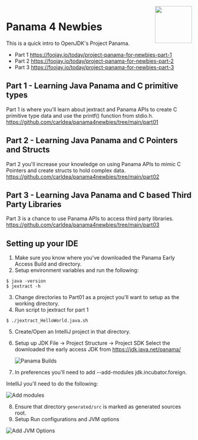 <a href="https://foojay.io/works-with-openjdk">
   <img align="right" 
        src="https://github.com/foojayio/badges/raw/main/works_with_openjdk/Works-with-OpenJDK.png"   
        width="100">
</a>

# Panama 4 Newbies 

This is a quick intro to OpenJDK's Project Panama.

- Part 1  https://foojay.io/today/project-panama-for-newbies-part-1
- Part 2  https://foojay.io/today/project-panama-for-newbies-part-2
- Part 3  https://foojay.io/today/project-panama-for-newbies-part-3

## Part 1 - Learning Java Panama and C primitive types
Part 1 is where you'll learn about jextract and Panama APIs to create C primitive type data and use the printf() function from stdio.h.
https://github.com/carldea/panama4newbies/tree/main/part01

## Part 2 - Learning Java Panama and C Pointers and Structs
Part 2 you'll increase your knowledge on using Panama APIs to mimic C Pointers and create structs to hold complex data.
https://github.com/carldea/panama4newbies/tree/main/part02

## Part 3 - Learning Java Panama and C based Third Party Libraries
Part 3 is a chance to use Panama APIs to access third party libraries.
https://github.com/carldea/panama4newbies/tree/main/part03


## Setting up your IDE 
1. Make sure you know where you've downloaded the Panama Early Access Build and directory.
2. Setup environment variables and run the following:
```shell
$ java -version
$ jextract -h 
```
3. Change directories to Part01 as a project you'll want to setup as the working directory.
4. Run script to jextract for part 1
```shell
$ ./jextract_HelloWorld.java.sh
```
5. Create/Open an IntelliJ project in that directory.
6. Setup up JDK File -> Project Structure -> Project SDK
   Select the downloaded the early access JDK from https://jdk.java.net/panama/
   
   ![Panama Builds](https://github.com/carldea/panama4newbies/raw/main/IntelliJ-PanamaJDK.png)

7. In preferences you'll need to add  --add-modules jdk.incubator.foreign.

IntelliJ you'll need to do the following:

![Add modules](https://github.com/carldea/panama4newbies/raw/main/IntelliJ-Preferences.png)

8. Ensure that directory `generated/src` is marked as generated sources root.
9. Setup Run configurations and JVM options 

![Add JVM Options](https://github.com/carldea/panama4newbies/raw/main/IntelliJ-RunConfiguration.png)
